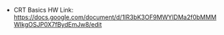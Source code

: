 * CRT Basics HW
Link: https://docs.google.com/document/d/1lR3bK3OF9MWYIDMa2f0bMMMWIkgOSJP0X7fBydEmJw8/edit
